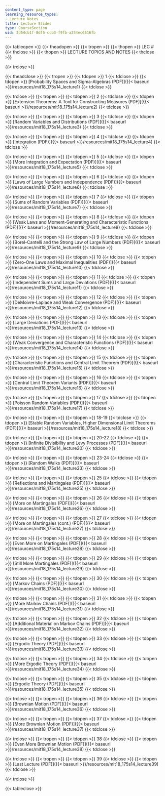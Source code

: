 ```yaml
---
content_type: page
learning_resource_types:
- Lecture Notes
title: Lecture Slides
type: CourseSection
uid: 3d54cb1f-8df6-ccb3-f9fb-a234ec6516fb
---
```


{{< tableopen >}}
{{< theadopen >}}
{{< tropen >}}
{{< thopen >}}
LEC #
{{< thclose >}}
{{< thopen >}}
LECTURE TOPICS AND NOTES
{{< thclose >}}

{{< trclose >}}

{{< theadclose >}}
{{< tropen >}}
{{< tdopen >}}
1
{{< tdclose >}}
{{< tdopen >}}
[Probability Spaces and Sigma-Algebras (PDF)]({{< baseurl >}}/resources/mit18_175s14_lecture1)
{{< tdclose >}}

{{< trclose >}}
{{< tropen >}}
{{< tdopen >}}
2
{{< tdclose >}}
{{< tdopen >}}
[Extension Theorems: A Tool for Constructing Measures (PDF)]({{< baseurl >}}/resources/mit18_175s14_lecture2)
{{< tdclose >}}

{{< trclose >}}
{{< tropen >}}
{{< tdopen >}}
3
{{< tdclose >}}
{{< tdopen >}}
[Random Variables and Distributions (PDF)]({{< baseurl >}}/resources/mit18_175s14_lecture3)
{{< tdclose >}}

{{< trclose >}}
{{< tropen >}}
{{< tdopen >}}
4
{{< tdclose >}}
{{< tdopen >}}
[Integration (PDF)]({{< baseurl >}}/resources/mit18_175s14_lecture4)
{{< tdclose >}}

{{< trclose >}}
{{< tropen >}}
{{< tdopen >}}
5
{{< tdclose >}}
{{< tdopen >}}
[More Integration and Expectation (PDF)]({{< baseurl >}}/resources/mit18_175s14_lecture5)
{{< tdclose >}}

{{< trclose >}}
{{< tropen >}}
{{< tdopen >}}
6
{{< tdclose >}}
{{< tdopen >}}
[Laws of Large Numbers and Independence (PDF)]({{< baseurl >}}/resources/mit18_175s14_lecture6)
{{< tdclose >}}

{{< trclose >}}
{{< tropen >}}
{{< tdopen >}}
7
{{< tdclose >}}
{{< tdopen >}}
[Sums of Random Variables (PDF)]({{< baseurl >}}/resources/mit18_175s14_lecture7)
{{< tdclose >}}

{{< trclose >}}
{{< tropen >}}
{{< tdopen >}}
8
{{< tdclose >}}
{{< tdopen >}}
[Weak Laws and Moment-Generating and Characteristic Functions (PDF)]({{< baseurl >}}/resources/mit18_175s14_lecture8)
{{< tdclose >}}

{{< trclose >}}
{{< tropen >}}
{{< tdopen >}}
9
{{< tdclose >}}
{{< tdopen >}}
[Borel-Cantelli and the Strong Law of Large Numbers (PDF)]({{< baseurl >}}/resources/mit18_175s14_lecture9)
{{< tdclose >}}

{{< trclose >}}
{{< tropen >}}
{{< tdopen >}}
10
{{< tdclose >}}
{{< tdopen >}}
[Zero-One Laws and Maximal Inequalities (PDF)]({{< baseurl >}}/resources/mit18_175s14_lecture10)
{{< tdclose >}}

{{< trclose >}}
{{< tropen >}}
{{< tdopen >}}
11
{{< tdclose >}}
{{< tdopen >}}
[Independent Sums and Large Deviations (PDF)]({{< baseurl >}}/resources/mit18_175s14_lecture11)
{{< tdclose >}}

{{< trclose >}}
{{< tropen >}}
{{< tdopen >}}
12
{{< tdclose >}}
{{< tdopen >}}
[DeMoivre-Laplace and Weak Convergence (PDF)]({{< baseurl >}}/resources/mit18_175s14_lecture12)
{{< tdclose >}}

{{< trclose >}}
{{< tropen >}}
{{< tdopen >}}
13
{{< tdclose >}}
{{< tdopen >}}
[Large Deviations (PDF)]({{< baseurl >}}/resources/mit18_175s14_lecture13)
{{< tdclose >}}

{{< trclose >}}
{{< tropen >}}
{{< tdopen >}}
14
{{< tdclose >}}
{{< tdopen >}}
[Weak Convergence and Characteristic Functions (PDF)]({{< baseurl >}}/resources/mit18_175s14_lecture14)
{{< tdclose >}}

{{< trclose >}}
{{< tropen >}}
{{< tdopen >}}
15
{{< tdclose >}}
{{< tdopen >}}
[Characteristic Functions and Central Limit Theorem (PDF)]({{< baseurl >}}/resources/mit18_175s14_lecture15)
{{< tdclose >}}

{{< trclose >}}
{{< tropen >}}
{{< tdopen >}}
16
{{< tdclose >}}
{{< tdopen >}}
[Central Limit Theorem Variants (PDF)]({{< baseurl >}}/resources/mit18_175s14_lecture16)
{{< tdclose >}}

{{< trclose >}}
{{< tropen >}}
{{< tdopen >}}
17
{{< tdclose >}}
{{< tdopen >}}
[Poisson Random Variables (PDF)]({{< baseurl >}}/resources/mit18_175s14_lecture17)
{{< tdclose >}}

{{< trclose >}}
{{< tropen >}}
{{< tdopen >}}
18-19
{{< tdclose >}}
{{< tdopen >}}
[Stable Random Variables, Higher Dimensional Limit Theorems (PDF)]({{< baseurl >}}/resources/mit18_175s14_lecture18)
{{< tdclose >}}

{{< trclose >}}
{{< tropen >}}
{{< tdopen >}}
20-22
{{< tdclose >}}
{{< tdopen >}}
[Infinite Divisibility and Levy Processes (PDF)]({{< baseurl >}}/resources/mit18_175s14_lecture20)
{{< tdclose >}}

{{< trclose >}}
{{< tropen >}}
{{< tdopen >}}
23-24
{{< tdclose >}}
{{< tdopen >}}
[Random Walks (PDF)]({{< baseurl >}}/resources/mit18_175s14_lecture23)
{{< tdclose >}}

{{< trclose >}}
{{< tropen >}}
{{< tdopen >}}
25
{{< tdclose >}}
{{< tdopen >}}
[Reflections and Martingales (PDF)]({{< baseurl >}}/resources/mit18_175s14_lecture25)
{{< tdclose >}}

{{< trclose >}}
{{< tropen >}}
{{< tdopen >}}
26
{{< tdclose >}}
{{< tdopen >}}
[More on Martingales (PDF)]({{< baseurl >}}/resources/mit18_175s14_lecture26)
{{< tdclose >}}

{{< trclose >}}
{{< tropen >}}
{{< tdopen >}}
27
{{< tdclose >}}
{{< tdopen >}}
[More on Martingales (cont.) (PDF)]({{< baseurl >}}/resources/mit18_175s14_lecture27)
{{< tdclose >}}

{{< trclose >}}
{{< tropen >}}
{{< tdopen >}}
28
{{< tdclose >}}
{{< tdopen >}}
[Even More on Martingales (PDF)]({{< baseurl >}}/resources/mit18_175s14_lecture28)
{{< tdclose >}}

{{< trclose >}}
{{< tropen >}}
{{< tdopen >}}
29
{{< tdclose >}}
{{< tdopen >}}
[Still More Martingales (PDF)]({{< baseurl >}}/resources/mit18_175s14_lecture29)
{{< tdclose >}}

{{< trclose >}}
{{< tropen >}}
{{< tdopen >}}
30
{{< tdclose >}}
{{< tdopen >}}
[Markov Chains (PDF)]({{< baseurl >}}/resources/mit18_175s14_lecture30)
{{< tdclose >}}

{{< trclose >}}
{{< tropen >}}
{{< tdopen >}}
31
{{< tdclose >}}
{{< tdopen >}}
[More Markov Chains (PDF)]({{< baseurl >}}/resources/mit18_175s14_lecture31)
{{< tdclose >}}

{{< trclose >}}
{{< tropen >}}
{{< tdopen >}}
32
{{< tdclose >}}
{{< tdopen >}}
[Additional Material on Markov Chains (PDF)]({{< baseurl >}}/resources/mit18_175s14_lecture32)
{{< tdclose >}}

{{< trclose >}}
{{< tropen >}}
{{< tdopen >}}
33
{{< tdclose >}}
{{< tdopen >}}
[Ergodic Theory (PDF)]({{< baseurl >}}/resources/mit18_175s14_lecture33)
{{< tdclose >}}

{{< trclose >}}
{{< tropen >}}
{{< tdopen >}}
34
{{< tdclose >}}
{{< tdopen >}}
[More Ergodic Theory (PDF)]({{< baseurl >}}/resources/mit18_175s14_lecture34)
{{< tdclose >}}

{{< trclose >}}
{{< tropen >}}
{{< tdopen >}}
35
{{< tdclose >}}
{{< tdopen >}}
[Ergodic Theory (PDF)]({{< baseurl >}}/resources/mit18_175s14_lecture35)
{{< tdclose >}}

{{< trclose >}}
{{< tropen >}}
{{< tdopen >}}
36
{{< tdclose >}}
{{< tdopen >}}
[Brownian Motion (PDF)]({{< baseurl >}}/resources/mit18_175s14_lecture36)
{{< tdclose >}}

{{< trclose >}}
{{< tropen >}}
{{< tdopen >}}
37
{{< tdclose >}}
{{< tdopen >}}
[More Brownian Motion (PDF)]({{< baseurl >}}/resources/mit18_175s14_lecture37)
{{< tdclose >}}

{{< trclose >}}
{{< tropen >}}
{{< tdopen >}}
38
{{< tdclose >}}
{{< tdopen >}}
[Even More Brownian Motion (PDF)]({{< baseurl >}}/resources/mit18_175s14_lecture38)
{{< tdclose >}}

{{< trclose >}}
{{< tropen >}}
{{< tdopen >}}
39
{{< tdclose >}}
{{< tdopen >}}
[Last Lecture (PDF)]({{< baseurl >}}/resources/mit18_175s14_lecture39)
{{< tdclose >}}

{{< trclose >}}

{{< tableclose >}}